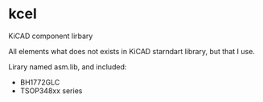kcel
====

KiCAD component lirbary

All elements what does not exists in KiCAD starndart library, but that I use.

Lirary named asm.lib, and included:
* BH1772GLC
* TSOP348xx series  
